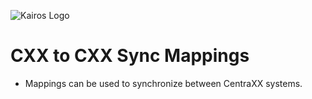 ![Kairos Logo](https://www.kairos.de/app/uploads/kairos-logo-blue.png "Kairos Logo")

CXX to CXX Sync Mappings
========================

* Mappings can be used to synchronize between CentraXX systems.

